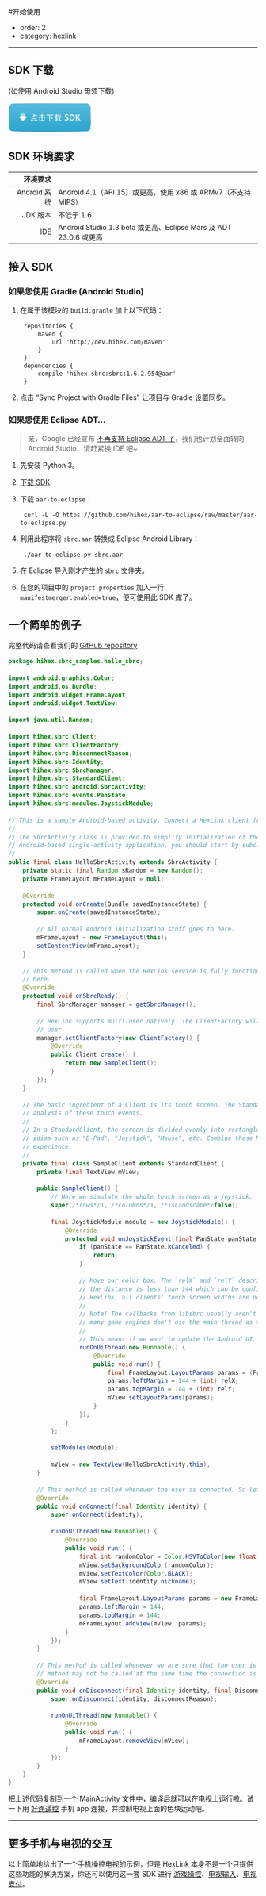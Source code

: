 #开始使用

- order: 2
- category: hexlink

---
## SDK 下载

(如使用 Android Studio 毋须下载)

[![download_sdk](../static/download-sdk.png)](../maven/hihex/sbrc/sbrc/1.6.2.954/sbrc-1.6.2.954.aar)

## SDK 环境要求

| 环境要求     |                                                                   |
|-------------:|-------------------------------------------------------------------|
| Android 系统 | Android 4.1（API 15）或更高，使用 x86 或 ARMv7（不支持MIPS）      |
| JDK 版本     | 不低于 1.6                                                        |
| IDE          | Android Studio 1.3 beta 或更高、Eclipse Mars 及 ADT 23.0.6 或更高 |


## 接入 SDK

### 如果您使用 Gradle (Android Studio)

1. 在属于该模块的 `build.gradle` 加上以下代码：

        repositories {
            maven {
                url 'http://dev.hihex.com/maven'
            }
        }
        dependencies {
            compile 'hihex.sbrc:sbrc:1.6.2.954@aar'
        }

2. 点击 “Sync Project with Gradle Files” 让项目与 Gradle 设置同步。

### 如果您使用 Eclipse ADT…

> 亲，Google 已经宣布 [不再支持 Eclipse ADT 了](http://android-developers.blogspot.hk/2015/06/an-update-on-eclipse-android-developer.html)，我们也计划全面转向 Android Studio，请赶紧换 IDE 吧~

1. 先安装 Python 3。
2. [下载 SDK](../maven/hihex/sbrc/sbrc/1.6.2.954/sbrc-1.6.2.954.aar)
3. 下载 `aar-to-eclipse`：

        curl -L -O https://github.com/hihex/aar-to-eclipse/raw/master/aar-to-eclipse.py

4. 利用此程序将 `sbrc.aar` 转换成 Eclipse Android Library：

        ./aar-to-eclipse.py sbrc.aar

5. 在 Eclipse 导入刚才产生的 `sbrc` 文件夹。
6. 在您的项目中的 `project.properties` 加入一行 `manifestmerger.enabled=true`，便可使用此 SDK 库了。

## 一个简单的例子

完整代码请查看我们的 [GitHub repository](https://github.com/hihex/hexlink-demo/tree/e328c2cb1e109c74337bbb27598e1f747813ab70/HelloSbrcActivity)

```java
package hihex.sbrc_samples.hello_sbrc;

import android.graphics.Color;
import android.os.Bundle;
import android.widget.FrameLayout;
import android.widget.TextView;

import java.util.Random;

import hihex.sbrc.Client;
import hihex.sbrc.ClientFactory;
import hihex.sbrc.DisconnectReason;
import hihex.sbrc.Identity;
import hihex.sbrc.SbrcManager;
import hihex.sbrc.StandardClient;
import hihex.sbrc.android.SbrcActivity;
import hihex.sbrc.events.PanState;
import hihex.sbrc.modules.JoystickModule;

// This is a sample Android-based activity. Connect a HexLink client from your cellphone, and drag the color squares.
//
// The SbrcActivity class is provided to simplify initialization of the HexLink server. If you are writing an
// Android-based single-activity application, you should start by subclassing SbrcActivity.
//
public final class HelloSbrcActivity extends SbrcActivity {
    private static final Random sRandom = new Random();
    private FrameLayout mFrameLayout = null;

    @Override
    protected void onCreate(Bundle savedInstanceState) {
        super.onCreate(savedInstanceState);

        // All normal Android initialization stuff goes to here.
        mFrameLayout = new FrameLayout(this);
        setContentView(mFrameLayout);
    }

    // This method is called when the HexLink service is fully functional. All HexLink-related methods should be placed
    // here.
    @Override
    protected void onSbrcReady() {
        final SbrcManager manager = getSbrcManager();

        // HexLink supports multi-user natively. The ClientFactory will create a Client instance for each connected
        // user.
        manager.setClientFactory(new ClientFactory() {
            @Override
            public Client create() {
                return new SampleClient();
            }
        });
    }

    // The basic ingredient of a Client is its touch screen. The StandardClient class provides high-level gesture
    // analysis of these touch events.
    //
    // In a StandardClient, the screen is divided evenly into rectangles called Modules. Each Module define a gesture
    // idiom such as "D-Pad", "Joystick", "Mouse", etc. Combine these Modules together to provide a powerful controlling
    // experience.
    //
    private final class SampleClient extends StandardClient {
        private final TextView mView;

        public SampleClient() {
            // Here we simulate the whole touch screen as a joystick.
            super(/*rows*/1, /*columns*/1, /*isLandscape*/false);

            final JoystickModule module = new JoystickModule() {
                @Override
                protected void onJoystickEvent(final PanState panState, final float relX, final float relY) {
                    if (panState == PanState.kCanceled) {
                        return;
                    }

                    // Move our color box. The `relX` and `relY` describe the displacement from the center. By default
                    // the distance is less than 144 which can be configured using `module.setRadius()`. Note that in
                    // HexLink, all clients' touch screen widths are normalized to 320.
                    //
                    // Note! The callbacks from libsbrc usually aren't run in the main thread. This is a deliberate choice, as
                    // many game engines don't use the main thread as the rendering thread anyway.
                    //
                    // This means if we want to update the Android UI, we should remember to call `runOnUiThread()`:
                    runOnUiThread(new Runnable() {
                        @Override
                        public void run() {
                            final FrameLayout.LayoutParams params = (FrameLayout.LayoutParams) mView.getLayoutParams();
                            params.leftMargin = 144 + (int) relX;
                            params.topMargin = 144 + (int) relY;
                            mView.setLayoutParams(params);
                        }
                    });
                }
            };

            setModules(module);

            mView = new TextView(HelloSbrcActivity.this);
        }

        // This method is called whenever the user is connected. So let's show our color box.
        @Override
        public void onConnect(final Identity identity) {
            super.onConnect(identity);

            runOnUiThread(new Runnable() {
                @Override
                public void run() {
                    final int randomColor = Color.HSVToColor(new float[]{sRandom.nextFloat() * 360, 1, 1});
                    mView.setBackgroundColor(randomColor);
                    mView.setTextColor(Color.BLACK);
                    mView.setText(identity.nickname);

                    final FrameLayout.LayoutParams params = new FrameLayout.LayoutParams(200, 50);
                    params.leftMargin = 144;
                    params.topMargin = 144;
                    mFrameLayout.addView(mView, params);
                }
            });
        }

        // This method is called whenever we are sure that the user is disconnected (due to network conditions, this
        // method may not be called at the same time the connection is lost). Here we will remove the color box.
        @Override
        public void onDisconnect(final Identity identity, final DisconnectReason disconnectReason) {
            super.onDisconnect(identity, disconnectReason);

            runOnUiThread(new Runnable() {
                @Override
                public void run() {
                    mFrameLayout.removeView(mView);
                }
            });
        }
    }
}
```

把上述代码复制到一个 MainActivity 文件中，编译后就可以在电视上运行啦。试一下用 [好连遥控](http://www.hihex.com) 手机 app 连接，并控制电视上面的色块运动吧。

---

## 更多手机与电视的交互

以上简单地给出了一个手机操控电视的示例，但是 HexLink 本身不是一个只提供这些功能的解决方案，你还可以使用这一套 SDK 进行 [游戏操控](/docs/control.html)、[电视输入](/docs/ime.html)、[电视支付](/docs/payment.html)。
